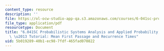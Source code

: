 ```yaml
---
content_type: resource
description: ''
file: https://ol-ocw-studio-app-qa.s3.amazonaws.com/courses/6-041sc-probabilistic-systems-analysis-and-applied-probability-fall-2013/5b01928940b1ec987fdf465fad070822_MIT6_041SCF13_No_41_Ch7_MeanFirstpassage_26recurranceTimes_300k.pdf
file_type: application/pdf
resourcetype: Document
title: "6.041SC Probabilistic Systems Analysis and Applied Probability, Fall 2013Transcript\
  \ \u2013 Tutorial: Mean First Passage and Recurrence Times"
uid: 5b019289-40b1-ec98-7fdf-465fad070822
---
```

